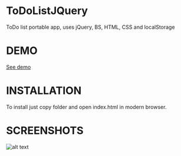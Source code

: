 # ToDoListJQuery
ToDo list portable app, uses jQuery, BS, HTML, CSS and localStorage

# DEMO

[See demo](http://jquerytodolist.13signs.pl)

# INSTALLATION

To install just copy folder and open index.html in modern browser.

# SCREENSHOTS
![alt text](http://signs.civ.pl/demos/screenshots/todolistjquery.png "jQuery ToDoList")
